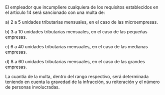 El empleador que incumpliere cualquiera de los requisitos establecidos en el artículo 14 será sancionado con una multa de:

a) 2 a 5 unidades tributarias mensuales, en el caso de las microempresas.

b) 3 a 10 unidades tributarias mensuales, en el caso de las pequeñas empresas.

c) 6 a 40 unidades tributarias mensuales, en el caso de las medianas empresas.

d) 8 a 60 unidades tributarias mensuales, en el caso de las grandes empresas.

La cuantía de la multa, dentro del rango respectivo, será determinada teniendo en cuenta la gravedad de la infracción, su reiteración y el número de personas involucradas.